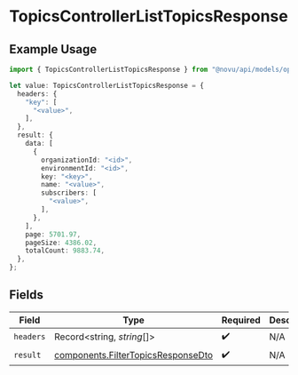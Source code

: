 # TopicsControllerListTopicsResponse

## Example Usage

```typescript
import { TopicsControllerListTopicsResponse } from "@novu/api/models/operations";

let value: TopicsControllerListTopicsResponse = {
  headers: {
    "key": [
      "<value>",
    ],
  },
  result: {
    data: [
      {
        organizationId: "<id>",
        environmentId: "<id>",
        key: "<key>",
        name: "<value>",
        subscribers: [
          "<value>",
        ],
      },
    ],
    page: 5701.97,
    pageSize: 4386.02,
    totalCount: 9883.74,
  },
};
```

## Fields

| Field                                                                                    | Type                                                                                     | Required                                                                                 | Description                                                                              |
| ---------------------------------------------------------------------------------------- | ---------------------------------------------------------------------------------------- | ---------------------------------------------------------------------------------------- | ---------------------------------------------------------------------------------------- |
| `headers`                                                                                | Record<string, *string*[]>                                                               | :heavy_check_mark:                                                                       | N/A                                                                                      |
| `result`                                                                                 | [components.FilterTopicsResponseDto](../../models/components/filtertopicsresponsedto.md) | :heavy_check_mark:                                                                       | N/A                                                                                      |